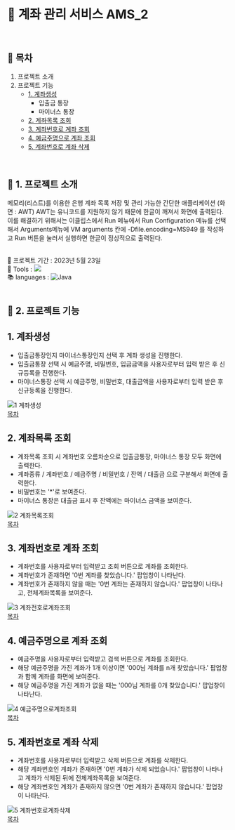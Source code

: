 # :atm: 계좌 관리 서비스 AMS_2
<br />

## :page_facing_up: 목차
1. 프로젝트 소개
2. 프로젝트 기능
   * [1. 계좌생성](#1-계좌생성)
     * 입출금 통장
     * 마이너스 통장
   * [2. 계좌목록 조회](#2-계좌목록-조회)
   * [3. 계좌번호로 계좌 조회](#3-계좌번호로-계좌-조회)
   * [4. 예금주명으로 계좌 조회](#4-예금주명으로-계좌-조회)
   * [5. 계좌번호로 계좌 삭제](#5-계좌번호로-계좌-삭제)
<br />

## :eyes: 1. 프로젝트 소개
메모리(리스트)를 이용한 은행 계좌 목록 저장 및 관리 가능한 간단한 애플리케이션 (화면 : AWT)
AWT는 유니코드를 지원하지 않기 때문에 한글이 깨져서 화면에 출력된다.
이를 해결하기 위해서는 이클립스에서 Run 메뉴에서 Run Configuration 메뉴를 선택해서
Arguments메뉴에 VM arguments 칸에 -Dfile.encoding=MS949 를 작성하고 Run 버튼을 눌러서 실행하면 한글이 정상적으로 출력된다.
<br /><br />

:calendar: 프로젝트 기간 : 2023년 5월 23일 <br />
:hammer: Tools : <img src="https://img.shields.io/badge/Eclipse-FE7A16.svg?style=for-the-badge&logo=Eclipse&logoColor=white" /> <br />
:books: languages : ![Java](https://img.shields.io/badge/java-%23ED8B00.svg?style=for-the-badge&logo=openjdk&logoColor=white) <br />
<br />

## :pushpin: 2. 프로젝트 기능
## 1. 계좌생성
* 입출금통장인지 마이너스통장인지 선택 후 계좌 생성을 진행한다.
* 입출금통장 선택 시 예금주명, 비밀번호, 입금금액을 사용자로부터 입력 받은 후 신규등록을 진행한다.
* 마이너스통장 선택 시 예금주명, 비밀번호, 대출금액을 사용자로부터 입력 받은 후 신규등록을 진행한다. <br />

![1 계좌생성](https://github.com/HeeYeong91/project_ams2/assets/139057065/d616640c-e751-42c3-a6f2-77dc204d8c98) <br />
[목차](#page_facing_up-목차)

## 2. 계좌목록 조회
* 계좌목록 조회 시 계좌번호 오름차순으로 입출금통장, 마이너스 통장 모두 화면에 출력한다.
* 계좌종류 / 계좌번호 / 예금주명 / 비밀번호 / 잔액 / 대출금 으로 구분해서 화면에 출력한다.
* 비밀번호는 '*'로 보여준다.
* 마이너스 통장은 대출금 표시 후 잔액에는 마이너스 금액을 보여준다. <br />

![2 계좌목록조회](https://github.com/HeeYeong91/project_ams2/assets/139057065/60199a18-68a3-4c41-bbef-aee5788e7af7) <br />
[목차](#page_facing_up-목차)

## 3. 계좌번호로 계좌 조회
* 계좌번호를 사용자로부터 입력받고 조회 버튼으로 계좌를 조회한다.
* 계좌번호가 존재하면 '0번 계좌를 찾았습니다.' 팝업창이 나타난다.
* 계좌번호가 존재하지 않을 때는 '0번 계좌는 존재하지 않습니다.' 팝업창이 나타나고, 전체계좌목록을 보여준다. <br />

![3 계좌전호로계좌조회](https://github.com/HeeYeong91/project_ams2/assets/139057065/3e0605ea-a993-4544-91df-0b316b44332a) <br />
[목차](#page_facing_up-목차)

## 4. 예금주명으로 계좌 조회
* 예금주명을 사용자로부터 입력받고 검색 버튼으로 계좌를 조회한다.
* 해당 예금주명을 가진 계좌가 1개 이상이면 '000님 계좌를 n개 찾았습니다.' 팝업창과 함께 계좌를 화면에 보여준다.
* 해당 예금주명을 가진 계좌가 없을 때는 '000님 계좌를 0개 찾았습니다.' 팝업창이 나타난다. <br />

![4 예금주명으로계좌조회](https://github.com/HeeYeong91/project_ams2/assets/139057065/db22bffa-adaa-48f7-b7a2-985d0600063c) <br />
[목차](#page_facing_up-목차)

## 5. 계좌번호로 계좌 삭제
* 계좌번호를 사용자로부터 입력받고 삭제 버튼으로 계좌를 삭제한다.
* 해당 계좌번호인 계좌가 존재하면 '0번 계좌가 삭제 되었습니다.' 팝업창이 나타나고 계좌가 삭제된 뒤에 전체계좌목록을 보여준다.
* 해당 계좌번호인 계좌가 존재하지 않으면 '0번 계좌가 존재하지 않습니다.' 팝업창이 나타난다. <br />

![5 계좌번호로계좌삭제](https://github.com/HeeYeong91/project_ams2/assets/139057065/9d8ffa05-d9c7-4311-a6cf-70bc9f32f7bd) <br />
[목차](#page_facing_up-목차)
